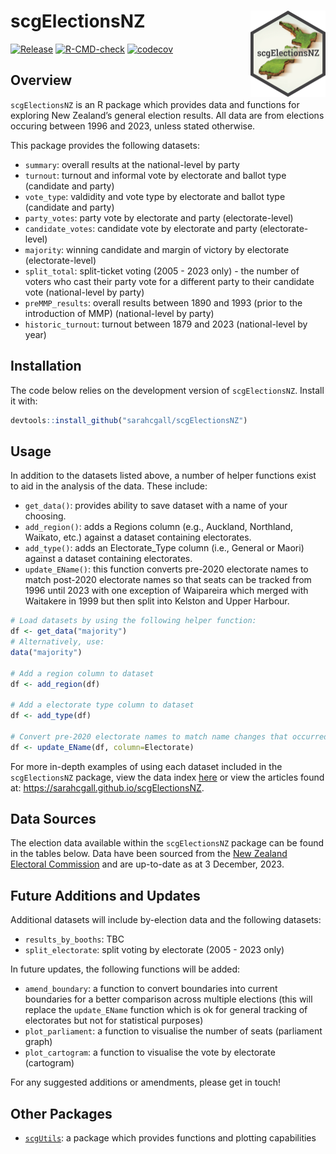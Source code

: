 scgElectionsNZ <a href="https://sarahcgall.github.io/scgElectionsNZ/"><img src="man/figures/logo.png" align="right" height="138" alt="" /></a>
================
<!-- badges: start -->
[![Release](https://img.shields.io/badge/Release-development%20version%200&#46;0&#46;1-1c75bc)](https://github.com/sarahcgall/scgElectionsNZ/blob/master/NEWS.md)
[![R-CMD-check](https://github.com/sarahcgall/scgElectionsNZ/actions/workflows/R-CMD-check.yaml/badge.svg)](https://github.com/sarahcgall/scgElectionsNZ/actions/workflows/R-CMD-check.yaml)
[![codecov](https://codecov.io/gh/sarahcgall/scgElectionsNZ/graph/badge.svg?token=KRX0FWHUAO)](https://codecov.io/gh/sarahcgall/scgElectionsNZ)
<!-- badges: end -->

## Overview

`scgElectionsNZ` is an R package which provides data and functions for
exploring New Zealand’s general election results. All data are from elections occuring between 1996 and 2023, unless stated otherwise.

This package provides the following datasets:

* `summary`: overall results at the national-level by party
* `turnout`: turnout and informal vote by electorate and ballot type (candidate and party)
* `vote_type`: valdidity and vote type by electorate and ballot type (candidate and party)
* `party_votes`: party vote by electorate and party (electorate-level)
* `candidate_votes`: candidate vote by electorate and party (electorate-level)
* `majority`: winning candidate and margin of victory by electorate (electorate-level)
* `split_total`: split-ticket voting (2005 - 2023 only) - the number of voters who cast their party vote for a different party to their candidate vote (national-level by party)
* `preMMP_results`: overall results between 1890 and 1993 (prior to the introduction of MMP) (national-level by party)
* `historic_turnout`: turnout between 1879 and 2023 (national-level by year)

## Installation

The code below relies on the development version of `scgElectionsNZ`.
Install it with:

``` r
devtools::install_github("sarahcgall/scgElectionsNZ")
```

## Usage
In addition to the datasets listed above, a number of helper functions exist to aid in the analysis of the data. These include:

* `get_data()`: provides ability to save dataset with a name of your choosing.
* `add_region()`: adds a Regions column (e.g., Auckland, Northland, Waikato, etc.) against a dataset containing electorates.
* `add_type()`: adds an Electorate_Type column (i.e., General or Maori) against a dataset containing electorates.
* `update_EName()`: this function converts pre-2020 electorate names to match post-2020 electorate names so that seats can 
be tracked from 1996 until 2023 with one exception of Waipareira which merged with Waitakere in 1999 but then split into Kelston and Upper Harbour.

``` r
# Load datasets by using the following helper function:
df <- get_data("majority")
# Alternatively, use: 
data("majority")

# Add a region column to dataset
df <- add_region(df)

# Add a electorate type column to dataset
df <- add_type(df)

# Convert pre-2020 electorate names to match name changes that occurred in 2020
df <- update_EName(df, column=Electorate)
```

For more in-depth examples of using each dataset included in the `scgElectionsNZ` package, view the data index 
[here](https://sarahcgall.github.io/scgElectionsNZ/reference/index.html) or view the articles found at:
https://sarahcgall.github.io/scgElectionsNZ.

## Data Sources
The election data available within the `scgElectionsNZ` package can be found in the tables below.
Data have been sourced from the [New Zealand Electoral Commission](https://electionresults.govt.nz/) and are 
up-to-date as at 3 December, 2023.

## Future Additions and Updates
Additional datasets will include by-election data and the following datasets:

* `results_by_booths`: TBC 
* `split_electorate`: split voting by electorate (2005 - 2023 only)

In future updates, the following functions will be added:

* `amend_boundary`: a function to convert boundaries into current boundaries for a better comparison across multiple elections (this will replace the `update_EName`
function which is ok for general tracking of electorates but not for statistical purposes)
* `plot_parliament`: a function to visualise the number of seats (parliament graph)
* `plot_cartogram`: a function to visualise the vote by electorate (cartogram)

For any suggested additions or amendments, please get in touch!

## Other Packages
* [`scgUtils`](https://github.com/sarahcgall/scgUtils): a package which provides functions and plotting capabilities
